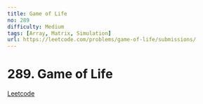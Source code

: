 ```yaml
---
title: Game of Life
no: 289
difficulty: Medium
tags: [Array, Matrix, Simulation]
url: https://leetcode.com/problems/game-of-life/submissions/
---
```


# 289. Game of Life

[Leetcode](https://leetcode.com/problems/game-of-life/submissions/)


